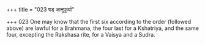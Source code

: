 +++
title = "023 षड् आनुपूर्व्या"

+++
023	One may know that the first six according to the order (followed above) are lawful for a Brahmana, the four last for a Kshatriya, and the same four, excepting the Rakshasa rite, for a Vaisya and a Sudra.
